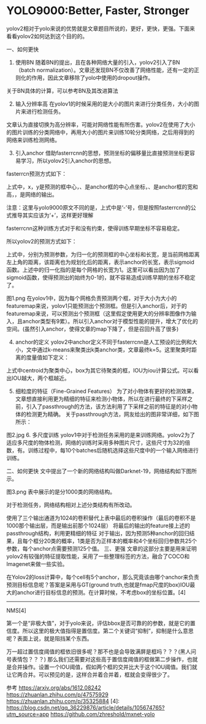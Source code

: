 

<!--
 * @version:
 * @Author:  StevenJokess https://github.com/StevenJokess
 * @Date: 2020-12-08 18:53:18
 * @LastEditors:  StevenJokess https://github.com/StevenJokess
 * @LastEditTime: 2020-12-22 01:21:28
 * @Description:
 * @TODO::
 * @Reference:https://www.jianshu.com/p/844b4e417ad2
 * https://arxiv.org/abs/1612.08242
-->

# YOLO9000:Better, Faster, Stronger

yolov2相对于yolo来说的优势就是文章题目所说的，更好，更快，更强。下面来看看yolov2如何达到这个目的的。

一、如何更快
1. 使用BN
随着BN的提出，且在各种网络大量的引入，yolov2引入了BN（batch normalization）。文章还发现BN不仅改善了网络性能，还有一定的正则化的作用，因此文章移除了yolo中使用的dropout操作。

关于BN具体的计算，可以参考BN及其改进算法

2. 输入分辨率高
在yolov1的时候采用的是大小的图片来进行分类任务，大小的图片来进行检测任务。

文章认为直接切换为高分辨率，可能对网络性能有所伤害。yolov2在使用了大小的图片训练的分类网络中，再用大小的图片来训练10轮分类网络，之后用得到的网络来训练检测网络。

3. 引入anchor
借助fasterrcnn的思想，预测坐标的偏移量比直接预测坐标更容易学习，所以yolov2引入anchor的思想。

fasterrcn预测方式如下：


上式中，x，y是预测的框中心，、是anchor框的中心点坐标，、是anchor框的宽和高，，是网络的输出。

注意：这里与yolo9000原文不同的是，上式中是‘-’号，但是按照fasterrcnn的公式推导其实应该为‘+’，这样更好理解

fasterrcnn这种训练方式对于和没有约束，使得训练早期坐标不容易稳定。

所以yolov2的预测方式如下：





上式中，分别为预测参数，为归一化的预测框的中心坐标和长宽，是当前网格距离左上角的距离，该距离也为规划化后的距离，表示anchor的长宽，表示sigmoid函数。上述中的归一化指的是每个网格的长宽为1。这里可以看出因为加了sigmoid函数，使得预测出的始终为0-1的，就不容易造成训练早期的坐标不稳定了。

图1.png
在yolov1中，因为每个网格负责预测两个框，对于大小为大小的featuremap来说，yolov1只能预测出个预测框。但是引入anchor后，对于的featuremap来说，可以预测出个预测框（这里假定使用更大的分辨率图像作为输入，且anchor类型有9累）。所以引入anchor对于模型性能的提升，增大了优化的空间。(虽然引入anchor，使得文章的map下降了，但是召回升高了很多)

4. anchor的定义
yolov2中anchor定义不同于fasterrcnn是人工预设的比例和大小，文中通过k-means来聚类出k类anchor类，文章最终k=5。这里聚类时距离的度量值如下定义：

上式中centroid为聚类中心，box为其它待聚类的框，IOU为iou计算公式。可以看出IOU越大，两个框越近。

5. 细粒度的特征（Fine-Grained Features）
为了对小物体有更好的检测效果，文章想直接利用更为精细的特征来检测小物体，所以在进行最终的下采样之前，引入了passthrough的方法，该方法利用了下采样之前的特征是的对小物体的检测更为精确。
关于passthrough方法，网友给出的图非常详细，如下图所示：


图2.jpg
6. 多尺度训练
yolov1中对于检测任务采用的是来训练网络。yolov2为了适应多尺度的物体检测，网络的训练时采用多种图片尺寸，这些尺寸为32的倍数，有。训练过程中，每10个batches后随机选择这些尺度中的一个输入网络进行训练。

二、如何更快
文中提出了一个新的网络结构叫做Darknet-19，网络结构如下图所示。


图3.png
表中展示的是分1000类的网络结构。

对于检测任务，网络结构相对上述分类结构有所改动。

使用了三个输出通道为1024的卷积替代上表中最后的卷积操作（最后的卷积不是1000那个输出层，而是输出前那个1024层）
将最后的输出的feature接上述的passthrough结构，利用更精细的特征
对于输出，因为预测5种anchor的回归结果，且每个框分20类的概率，1类是否为正样本的概率和4个坐标回归参数共25个参数，每个anchor点需要预测125个值。
三、更强
文章的这部分主要是用来证明yolov2有较强的特征提取性能，采用了一些整理标签的方法，融合了COCO和Imagenet来做一些实验。

在Yolov2的loss计算中，每个cell有5个anchor，那么究竟该由哪个anchor来负责预测目标信息呢？答案是采用与GT(ground truth,也就是fmap尺度的box)IOU最大的anchor进行目标信息的预测。在计算时候，不考虑box的坐标位置。[4]


---

NMS[4]

第一个是“非极大值”，对于yolo来说，评估bbox是否可靠的的参数，就是它的置信度。所以这里的极大值指得是置信度。第二个关键词“抑制”，抑制是什么意思呢？表面上说，就是阻挡某个东西。

万一超过置信度阈值的框依旧很多呢？那不也是会导致满屏是框吗？？？(黑人问号表情包？？？)
那么我们还需要对这些高于置信度阈值的框做第二步操作，也就是合并操作。设置一个IOU阈值，假如两个框的交并比大于这个IOU阈值。我们就让它两合并。可以预见的是，这样合并着合并着，框就会变得很少了。

参考
https://arxiv.org/abs/1612.08242
https://zhuanlan.zhihu.com/p/47575929
https://zhuanlan.zhihu.com/p/35325884
[4]: https://blog.csdn.net/qq_36229876/article/details/105674765?utm_source=app
https://github.com/zhreshold/mxnet-yolo
